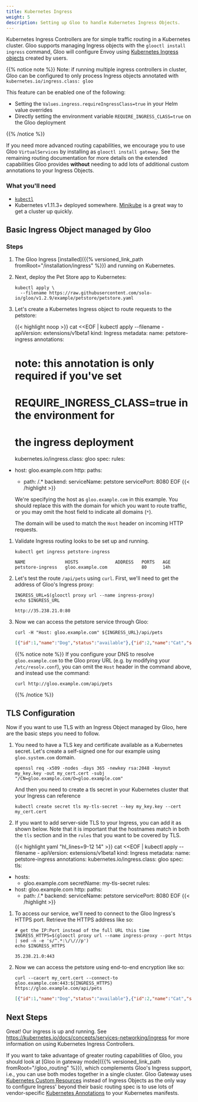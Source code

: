 ```yaml
---
title: Kubernetes Ingress 
weight: 5
description: Setting up Gloo to handle Kubernetes Ingress Objects.
---
```


Kubernetes Ingress Controllers are for simple traffic routing in a Kubernetes cluster. Gloo supports managing Ingress
objects with the `glooctl install ingress` command, Gloo will configure Envoy using [Kubernetes Ingress objects](https://kubernetes.io/docs/concepts/services-networking/ingress/) created by users.

{{% notice note %}}
Note: if running multiple ingress controllers in cluster, Gloo can be configured to only process Ingress objects annotated with `kubernetes.io/ingress.class: gloo` 

This feature can be enabled one of the following:

* Setting the `Values.ingress.requireIngressClass=true` in your Helm value overrides
* Directly setting the environment variable `REQUIRE_INGRESS_CLASS=true` on the Gloo deployment

{{% /notice %}}

If you need more advanced routing capabilities, we encourage you to use Gloo `VirtualServices` by installing as
`glooctl install gateway`. See the remaining routing documentation for more details on the extended capabilities Gloo
provides **without** needing to add lots of additional custom annotations to your Ingress Objects.

### What you'll need

* [`kubectl`](https://kubernetes.io/docs/tasks/tools/install-kubectl/)
* Kubernetes v1.11.3+ deployed somewhere. [Minikube](https://kubernetes.io/docs/tasks/tools/install-minikube/) is a
great way to get a cluster up quickly.

## Basic Ingress Object managed by Gloo

### Steps

1. The Gloo Ingress [installed]({{% versioned_link_path fromRoot="/installation/ingress" %}}) and running on Kubernetes.


1. Next, deploy the Pet Store app to Kubernetes:

    ```shell
    kubectl apply \
      --filename https://raw.githubusercontent.com/solo-io/gloo/v1.2.9/example/petstore/petstore.yaml
    ```

1. Let's create a Kubernetes Ingress object to route requests to the petstore:

    {{< highlight noop >}}
cat <<EOF | kubectl apply --filename -
apiVersion: extensions/v1beta1
kind: Ingress
metadata:
 name: petstore-ingress
 annotations:
    # note: this annotation is only required if you've set 
    # REQUIRE_INGRESS_CLASS=true in the environment for 
    # the ingress deployment
    kubernetes.io/ingress.class: gloo
spec:
  rules:
  - host: gloo.example.com
    http:
      paths:
      - path: /.*
        backend:
          serviceName: petstore
          servicePort: 8080
EOF
{{< /highlight >}}

    We're specifying the host as `gloo.example.com` in this example. You should replace this with the domain for which you want to route traffic, or you may omit the host field to indicate all domains (`*`).
    
    The domain will be used to match the `Host` header on incoming HTTP requests.


1. Validate Ingress routing looks to be set up and running.

    ```shell
    kubectl get ingress petstore-ingress
    ```

    ```noop
    NAME               HOSTS              ADDRESS   PORTS   AGE
    petstore-ingress   gloo.example.com             80      14h
    ```

1. Let's test the route `/api/pets` using `curl`. First, we'll need to get the address of Gloo's Ingress proxy:


    ```shell
    INGRESS_URL=$(glooctl proxy url --name ingress-proxy)
    echo $INGRESS_URL
    ```

    ```shell
    http://35.238.21.0:80
    ```
    
1. Now we can access the petstore service through Gloo:

    ```shell
    curl -H "Host: gloo.example.com" ${INGRESS_URL}/api/pets
    ```

    ```json
    [{"id":1,"name":"Dog","status":"available"},{"id":2,"name":"Cat","status":"pending"}]
    ```

    {{% notice note %}}
    If you configure your DNS to resolve `gloo.example.com` to the Gloo proxy URL (e.g. by modifying your `/etc/resolv.conf`), you can omit the `Host` header in the command above, and instead use the command:
    
    ```shell
    curl http://gloo.example.com/api/pets
    ```
    {{% /notice %}}


## TLS Configuration

Now if you want to use TLS with an Ingress Object managed by Gloo, here are the basic steps you need to follow.

1. You need to have a TLS key and certificate available as a Kubernetes secret. Let's create a self-signed one for our
example using `gloo.system.com` domain.

    ```shell
    openssl req -x509 -nodes -days 365 -newkey rsa:2048 -keyout my_key.key -out my_cert.cert -subj "/CN=gloo.example.com/O=gloo.example.com"
    ```

    And then you need to create a tls secret in your Kubernetes cluster that your Ingress can reference

    ```shell
    kubectl create secret tls my-tls-secret --key my_key.key --cert my_cert.cert
    ```

1. If you want to add server-side TLS to your Ingress, you can add it as shown below. Note that it is important that the hostnames
match in both the `tls` section and in the `rules` that you want to be covered by TLS.

    {{< highlight yaml "hl_lines=9-12 14" >}}
cat <<EOF | kubectl apply --filename -
apiVersion: extensions/v1beta1
kind: Ingress
metadata:
  name: petstore-ingress
  annotations:
    kubernetes.io/ingress.class: gloo
spec:
  tls:
  - hosts:
    - gloo.example.com
    secretName: my-tls-secret
  rules:
  - host: gloo.example.com
    http:
      paths:
      - path: /.*
        backend:
          serviceName: petstore
          servicePort: 8080
EOF
    {{< /highlight >}}


1. To access our service, we'll need to connect to the Gloo Ingress's HTTPS port. Retrieve the HTTPS address like so:


    ```shell
    # get the IP:Port instead of the full URL this time
    INGRESS_HTTPS=$(glooctl proxy url --name ingress-proxy --port https | sed -n -e 's/^.*:\/\///p')
    echo $INGRESS_HTTPS
    ```

    ```shell
    35.238.21.0:443
    ```
        
1. Now we can access the petstore using end-to-end encryption like so:
    
    ```shell
    curl --cacert my_cert.cert --connect-to gloo.example.com:443:${INGRESS_HTTPS} https://gloo.example.com/api/pets
    ```

    ```json
    [{"id":1,"name":"Dog","status":"available"},{"id":2,"name":"Cat","status":"pending"}]
    ```

## Next Steps

Great! Our ingress is up and running. See <https://kubernetes.io/docs/concepts/services-networking/ingress>
for more information on using Kubernetes Ingress Controllers.

If you want to take advantage of greater routing capabilities of Gloo, you should look at
[Gloo in gateway mode]({{% versioned_link_path fromRoot="/gloo_routing" %}}), which complements Gloo's Ingress
support, i.e., you can use both modes together in a single cluster. Gloo Gateway uses
[Kubernetes Custom Resources](https://kubernetes.io/docs/concepts/extend-kubernetes/api-extension/custom-resources/)
instead of Ingress Objects as the only way to configure Ingress' beyond their basic routing spec is to use lots of
vendor-specific [Kubernetes Annotations](https://kubernetes.io/docs/concepts/overview/working-with-objects/annotations/)
to your Kubernetes manifests.
